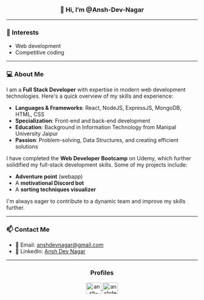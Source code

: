 
<h3 align="center">👋 Hi, I’m @Ansh-Dev-Nagar</h3>

---

### 👀 Interests
- Web development
- Competitive coding

---

### 💻 About Me

I am a **Full Stack Developer** with expertise in modern web development technologies. Here's a quick overview of my skills and experience:

- **Languages & Frameworks**: React, NodeJS, ExpressJS, MongoDB, HTML, CSS
- **Specialization**: Front-end and back-end development
- **Education**: Background in Information Technology from Manipal University Jaipur
- **Passion**: Problem-solving, Data Structures, and creating efficient solutions

I have completed the **Web Developer Bootcamp** on Udemy, which further solidified my full-stack development skills. Some of my projects include:

-  **Adventure point** (webapp)
- A **motivational Discord bot**
- A **sorting techniques visualizer**

I'm always eager to contribute to a dynamic team and improve my skills further.

---

### 📫 Contact Me
- 📧 Email: [anshdevnagar@gmail.com](mailto:anshdevnagar@gmail.com)
- 🔗 LinkedIn: [Ansh Dev Nagar](https://linkedin.com/in/ansh-dev-nagar)

---

<h3 align="center">Profiles</h3>

<p align="center">
  <a href="https://linkedin.com/in/ansh-dev-nagar" target="blank">
    <img align="center" src="https://raw.githubusercontent.com/rahuldkjain/github-profile-readme-generator/master/src/images/icons/Social/linked-in-alt.svg" alt="ansh-dev-nagar" height="30" width="40" />
  </a>
  <a href="https://www.leetcode.com/anshdevnagar" target="blank">
    <img align="center" src="https://raw.githubusercontent.com/rahuldkjain/github-profile-readme-generator/master/src/images/icons/Social/leet-code.svg" alt="anshdevnagar" height="30" width="40" />
  </a>
</p>



<!---
Ansh-Dev-Nagar/Ansh-Dev-Nagar is a ✨ special ✨ repository because its `README.md` (this file) appears on your GitHub profile.
You can click the Preview link to take a look at your changes.
--->
